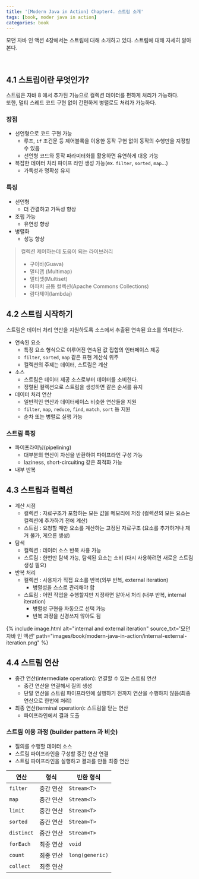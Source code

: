 ```yaml
---
title: '[Modern Java in Action] Chapter4. 스트림 소개'
tags: [book, moder java in action]
categories: book
---
```


모던 자바 인 액션 4장에서는 스트림에 대해 소개하고 있다.
스트림에 대해 자세히 알아본다.  

<!--more-->

<br/>

## 4.1 스트림이란 무엇인가?

스트림은 자바 8 에서 추가된 기능으로 컬렉션 데이터를 편하게 처리가 가능하다.  
또한, 멀티 스레드 코드 구현 없이 간편하게 병렬로도 처리가 가능하다.  

### 장점
- 선언형으로 코드 구현 가능
  - 루프, `if` 조건문 등 제어블록을 이용한 동작 구현 없이 동작의 수행만을 지정할 수 있음
  - 선언형 코드와 동작 파라미터화를 활용하면 유연하게 대응 가능
- 복잡한 데이터 처리 파이프 라인 생성 가능(ex. `filter`, `sorted`, `map`...)
  - 가독성과 명확성 유지

### 특징
- 선언형
  - 더 간결하고 가독성 향상
- 조립 가능
  - 유연성 향상
- 병렬화
  - 성능 향상

> 컬렉션 제어하는데 도움이 되는 라이브러리
> - 구아바(Guava)
> - 멀티맵 (Multimap)
> - 멀티셋(Multiset)
> - 아파치 공통 컬렉션(Apache Commons Collections)
> - 람다제이(lambdaj)

## 4.2 스트림 시작하기

스트림은 데이터 처리 연산을 지원하도록 소스에서 추출된 연속된 요소를 의미한다.

- 연속된 요소
  - 특정 요소 형식으로 이루어진 연속된 값 집합의 인터페이스 제공
  - `filter`, `sorted`, `map` 같은 표현 계산식 위주
  - 컬렉션의 주제는 데이터, 스트림은 계산
- 소스
  - 스트림은 데이터 제공 소스로부터 데이터를 소비한다.
  - 정렬된 컬렉션으로 스트림을 생성하면 같은 순서를 유지
- 데이터 처리 연산
  - 일반적인 연산과 데이터베이스 비슷한 연산들을 지원
  - `filter`, `map`, `reduce`, `find`, `match`, `sort` 등 지원
  - 순차 또는 병렬로 실행 가능

### 스트림 특징

- 파이프라이닝(pipelining)
  - 대부분의 연산이 자신을 반환하여 파이프라인 구성 가능
  - laziness, short-circuiting 같은 최적화 가능
- 내부 반복

## 4.3 스트림과 컬렉션

- 계산 시점
  - 컬렉션 : 자료구조가 포함하는 모든 값을 메모리에 저장 (컬렉션의 모든 요소는 컬렉션에 추가하기 전에 계산)
  - 스트림 : 요청할 때만 요소를 계산하는 고정된 자료구조 (요소를 추가하거나 제거 불가, 게으른 생성) 
- 탐색
  - 컬렉션 : 데이터 소스 반복 사용 가능 
  - 스트림 : 한번만 탐색 가능, 탐색된 요소는 소비 (다시 사용하려면 새로운 스트림 생성 필요)
- 반복 처리
  - 컬렉션 : 사용자가 직접 요소를 반복(외부 반복, external iteration)
    - 병렬성을 스스로 관리해야 함
  - 스트림 : 어떤 작업을 수행할지만 지정하면 알아서 처리 (내부 반복, internal iteration)
    - 병렬성 구현을 자동으로 선택 가능
    - 반복 과정을 신경쓰지 않아도 됨


{% include image.html alt="internal and external iteration" source_txt='모던 자바 인 액션' path="images/book/modern-java-in-action/internal-external-iteration.png" %}


## 4.4 스트림 연산

- 중간 연산(intermediate operation): 연결할 수 있는 스트림 연산
  - 중간 연산을 연결해서 질의 생성
  - 단말 연산을 스트림 파이프라인에 실행하기 전까지 연산을 수행하지 않음(최종 연산으로 한번에 처리)
- 최종 연산(terminal operation): 스트림을 닫는 연산
  - 파이프라인에서 결과 도출

### 스트림 이용 과정 (builder pattern 과 비슷)
- 질의를 수행할 데이터 소스
- 스트림 파이프라인을 구성할 중간 연산 연결
- 스트림 파이프라인을 실행하고 결과를 만들 최종 연산

| 연산       | 형식    | 반환 형식         | 
|----------|-------|---------------|
| `filter`  | 중간 연산 | `Stream<T>`     |
| `map`     | 중간 연산 | `Stream<T>`     |
| `limit`   | 중간 연산 | `Stream<T>`     |
| `sorted`  | 중간 연산 | `Stream<T>`     |
| `distinct` | 중간 연산 | `Stream<T>`     |
| `forEach` | 최종 연산 | `void`          |
| `count`   | 최종 연산      | `long(generic)` |
| `collect` |  최종 연산     |               |


